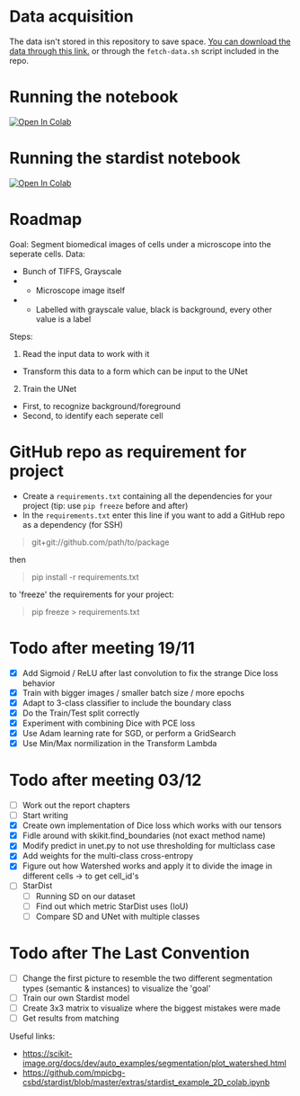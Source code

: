 # Data acquisition

The data isn't stored in this repository to save space. [You can download the data through this link.](https://www.ebi.ac.uk/biostudies/files/S-BSST265/dataset.zip) or through the `fetch-data.sh` script included in the repo.

# Running the notebook
[![Open In Colab](https://colab.research.google.com/assets/colab-badge.svg)](https://colab.research.google.com/github/CRefice/ml-segmentation-project/blob/master/notebook.ipynb)

# Running the stardist notebook
[![Open In Colab](https://colab.research.google.com/assets/colab-badge.svg)](https://colab.research.google.com/github/CRefice/ml-segmentation-project/blob/master/stardist.ipynb)


# Roadmap

Goal: Segment biomedical images of cells under a microscope into the seperate cells.
Data:
- Bunch of TIFFS, Grayscale
- - Microscope image itself
- - Labelled with grayscale value, black is background, every other value is a label

Steps:
1. Read the input data to work with it
- Transform this data to a form which can be input to the UNet
2. Train the UNet
- First, to recognize background/foreground
- Second, to identify each seperate cell

# GitHub repo as requirement for project

- Create a `requirements.txt` containing all the dependencies for your project (tip: use `pip freeze` before and after)
- In the `requirements.txt` enter this line if you want to add a GitHub repo as a dependency (for SSH)
>	git+git://github.com/path/to/package

then

> 	pip install -r requirements.txt

to 'freeze' the requirements for your project:

> 	pip freeze > requirements.txt

# Todo after meeting 19/11
- [x] Add Sigmoid / ReLU after last convolution to fix the strange Dice loss behavior
- [x] Train with bigger images / smaller batch size / more epochs
- [x] Adapt to 3-class classifier to include the boundary class
- [x] Do the Train/Test split correctly
- [x] Experiment with combining Dice with PCE loss
- [x] Use Adam learning rate for SGD, or perform a GridSearch
- [x] Use Min/Max normilization in the Transform Lambda

# Todo after meeting 03/12
- [ ] Work out the report chapters
- [ ] Start writing
- [X] Create own implementation of Dice loss which works with our tensors
- [X] Fidle around with skikit.find_boundaries (not exact method name)
- [X] Modify predict in unet.py to not use thresholding for multiclass case
- [X] Add weights for the multi-class cross-entropy
- [X] Figure out how Watershed works and apply it to divide the image in different cells -> to get cell_id's
- [ ] StarDist
  - [ ] Running SD on our dataset
  - [ ] Find out which metric StarDist uses (IoU)
  - [ ] Compare SD and UNet with multiple classes

# Todo after The Last Convention
- [ ] Change the first picture to resemble the two different segmentation types (semantic & instances) to visualize the 'goal'
- [ ] Train our own Stardist model
- [ ] Create 3x3 matrix to visualize where the biggest mistakes were made
- [ ] Get results from matching

Useful links:
- https://scikit-image.org/docs/dev/auto_examples/segmentation/plot_watershed.html 
- https://github.com/mpicbg-csbd/stardist/blob/master/extras/stardist_example_2D_colab.ipynb 

